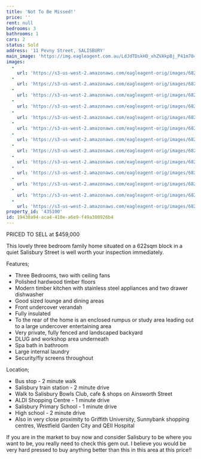 ```yaml
---
title: 'Not To Be Missed!'
price: ''
rent: null
bedrooms: 3
bathrooms: 1
cars: 2
status: Sold
address: '11 Pevny Street, SALISBURY'
main_image: 'https://img.eagleagent.com.au/LdJdTDskHO_xhZVAkpBj_P41m70=/1280x854/smart/https://s3-us-west-2.amazonaws.com/eagleagent-orig/images/6820500/111111951-image-M.jpg'
images:
  -
    url: 'https://s3-us-west-2.amazonaws.com/eagleagent-orig/images/6820512/111111951-image-L.jpg'
  -
    url: 'https://s3-us-west-2.amazonaws.com/eagleagent-orig/images/6820511/111111951-image-K.jpg'
  -
    url: 'https://s3-us-west-2.amazonaws.com/eagleagent-orig/images/6820510/111111951-image-J.jpg'
  -
    url: 'https://s3-us-west-2.amazonaws.com/eagleagent-orig/images/6820509/111111951-image-I.jpg'
  -
    url: 'https://s3-us-west-2.amazonaws.com/eagleagent-orig/images/6820508/111111951-image-H.jpg'
  -
    url: 'https://s3-us-west-2.amazonaws.com/eagleagent-orig/images/6820507/111111951-image-G.jpg'
  -
    url: 'https://s3-us-west-2.amazonaws.com/eagleagent-orig/images/6820506/111111951-image-F.jpg'
  -
    url: 'https://s3-us-west-2.amazonaws.com/eagleagent-orig/images/6820505/111111951-image-E.jpg'
  -
    url: 'https://s3-us-west-2.amazonaws.com/eagleagent-orig/images/6820504/111111951-image-D.jpg'
  -
    url: 'https://s3-us-west-2.amazonaws.com/eagleagent-orig/images/6820503/111111951-image-C.jpg'
  -
    url: 'https://s3-us-west-2.amazonaws.com/eagleagent-orig/images/6820502/111111951-image-B.jpg'
  -
    url: 'https://s3-us-west-2.amazonaws.com/eagleagent-orig/images/6820501/111111951-image-A.jpg'
  -
    url: 'https://s3-us-west-2.amazonaws.com/eagleagent-orig/images/6820500/111111951-image-M.jpg'
property_id: '435100'
id: 19430a94-aca4-410e-a6e9-f49a300926b4
---
```

PRICED TO SELL at $459,000

This lovely three bedroom family home situated on a 622sqm block in a quiet Salisbury Street is well worth your inspection immediately.

Features;
*  Three Bedrooms, two with ceiling fans
*  Polished hardwood timber floors
*  Modern timber kitchen with stainless steel appliances and two drawer dishwasher
*  Good sized lounge and dining areas
*  Front undercover verandah
*  Fully insulated
*  To the rear of the home is an enclosed rumpus or study area leading out to a large undercover entertaining area
*  Very private, fully fenced and landscaped backyard
*  DLUG and workshop area underneath
*  Spa bath in bathroom
*  Large internal laundry
*  Security/fly screens throughout

Location;
* Bus stop - 2 minute walk
* Salisbury train station - 2 minute drive
* Walk to Salisbury Bowls Club, cafe & shops on Ainsworth Street
* ALDI Shopping Centre - 1 minute drive
* Salisbury Primary School - 1 minute drive
* High school - 2 minute drive
* Also in very close proximity to Griffith University, Sunnybank shopping centres, Westfield Garden City and QEII Hospital

If you are in the market to buy now and consider Salisbury to be where you want to be, you really need to check this gem out. I believe you would be very hard pressed to buy anything better than this in this area at this price!!